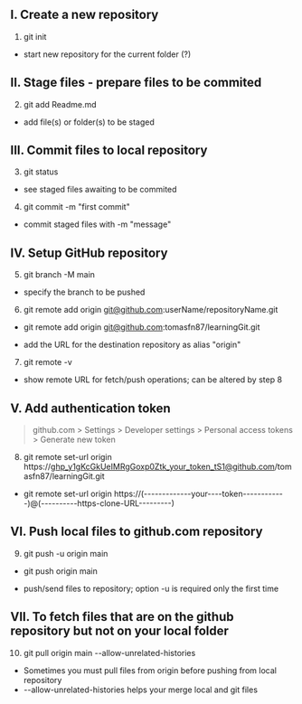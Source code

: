 I. Create a new repository
--------------------------
1) git init
 * start new repository for the current folder (?)

II. Stage files - prepare files to be commited
----------------------------------------------
2) git add Readme.md
 * add file(s) or folder(s) to be staged

III. Commit files to local repository
-------------------------------------
3) git status
 * see staged files awaiting to be commited

4) git commit -m "first commit"
 * commit staged files with -m "message"

IV. Setup GitHub repository
---------------------------
5) git branch -M main
 * specify the branch to be pushed

6) git remote add origin git@github.com:userName/repositoryName.git
 - git remote add origin git@github.com:tomasfn87/learningGit.git
 * add the URL for the destination repository as alias "origin"

7) git remote -v
 * show remote URL for fetch/push operations; can be altered by step 8

V. Add authentication token
---------------------------
> github.com > Settings > Developer settings > Personal access tokens > Generate new token
8) git remote set-url origin https://ghp_y1gKcGkUeIMRgGoxp0Ztk_your_token_tS1@github.com/tomasfn87/learningGit.git
 - git remote set-url origin https://(-------------your----token------------)@(----------https-clone-URL---------)

VI. Push local files to github.com repository
---------------------------------------------
9) git push -u origin main
 - git push origin main
 * push/send files to repository; option -u is required only the first time

VII. To fetch files that are on the github repository but not on your local folder
----------------------------------------------------------------------------------
10) git pull origin main --allow-unrelated-histories
 * Sometimes you must pull files from origin before pushing from local repository
 * --allow-unrelated-histories helps your merge local and git files